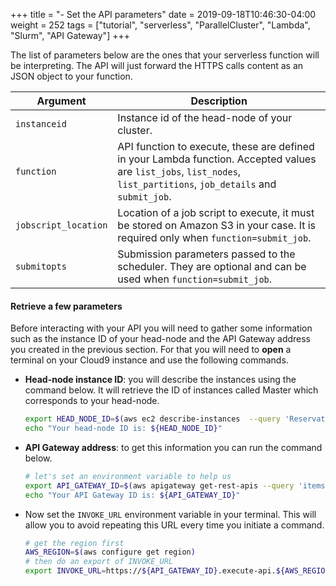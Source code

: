 +++
title = "- Set the API parameters"
date = 2019-09-18T10:46:30-04:00
weight = 252
tags = ["tutorial", "serverless", "ParallelCluster", "Lambda", "Slurm", "API Gateway"]
+++

The list of parameters below are the ones that your serverless function will be interpreting. The API will just forward the HTTPS calls content as an JSON object to your function.

| Argument     | Description |
|--------------|---------------------------------------------------------------------------------------------------------------------|
| `instanceid` | Instance id of the head-node of your cluster.
| `function` | API function to execute, these are defined in your Lambda function. Accepted values are `list_jobs`, `list_nodes`, `list_partitions`, `job_details` and `submit_job`.
| `jobscript_location` | Location of a job script to execute, it must be stored on Amazon S3 in your case. It is required only when `function=submit_job`.
| `submitopts` | Submission parameters passed to the scheduler. They are optional and can be used when `function=submit_job`.


#### Retrieve a few parameters

Before interacting with your API you will need to gather some information such as the instance ID of your head-node and the API Gateway address you created in the previous section. For that you will need to **open** a terminal on your Cloud9 instance and use the following commands.


- **Head-node instance ID**: you will describe the instances using the command below. It will retrieve the ID of instances called Master which corresponds to your head-node.

    ```bash
    export HEAD_NODE_ID=$(aws ec2 describe-instances  --query 'Reservations[*].Instances[*].InstanceId' --filters Name=instance-state-name,Values=running Name=tag:Name,Values=Master --output text)
    echo "Your head-node ID is: ${HEAD_NODE_ID}"
    ```

- **API Gateway address**: to get this information you can run the command below.

    ```bash
    # let's set an environment variable to help us
    export API_GATEWAY_ID=$(aws apigateway get-rest-apis --query 'items[?name==`SlurmFrontEndAPI`].id' --output text)
    echo "Your API Gateway ID is: ${API_GATEWAY_ID}"
    ```

- Now set the `INVOKE_URL` environment variable in your terminal. This will allow you to avoid repeating this URL every time you initiate a command.

    ```bash
    # get the region first
    AWS_REGION=$(aws configure get region)
    # then do an export of INVOKE_URL
    export INVOKE_URL=https://${API_GATEWAY_ID}.execute-api.${AWS_REGION}.amazonaws.com/slurm
    ```
